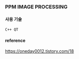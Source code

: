 ### PPM IMAGE PROCESSING

#### 사용 기술
```
C++ QT
```
#### reference
https://oneday0012.tistory.com/18
